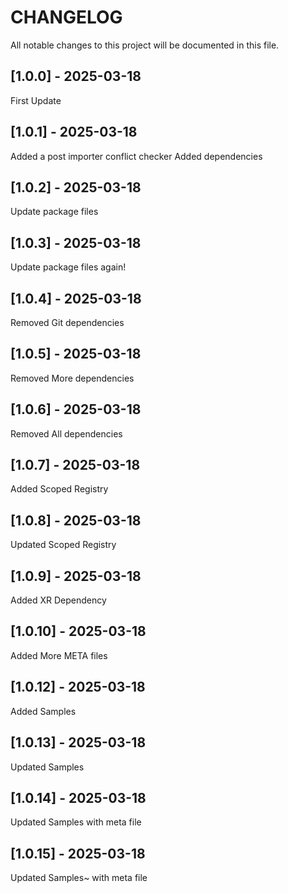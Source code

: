 # CHANGELOG

All notable changes to this project will be documented in this file.

## [1.0.0] - 2025-03-18
First Update
## [1.0.1] - 2025-03-18
Added a post importer conflict checker
Added dependencies
## [1.0.2] - 2025-03-18
Update package files
## [1.0.3] - 2025-03-18
Update package files again!
## [1.0.4] - 2025-03-18
Removed Git dependencies
## [1.0.5] - 2025-03-18
Removed More dependencies
## [1.0.6] - 2025-03-18
Removed All dependencies
## [1.0.7] - 2025-03-18
Added Scoped Registry
## [1.0.8] - 2025-03-18
Updated Scoped Registry
## [1.0.9] - 2025-03-18
Added XR Dependency
## [1.0.10] - 2025-03-18
Added More META files
## [1.0.12] - 2025-03-18
Added Samples
## [1.0.13] - 2025-03-18
Updated Samples
## [1.0.14] - 2025-03-18
Updated Samples with meta file
## [1.0.15] - 2025-03-18
Updated Samples~ with meta file